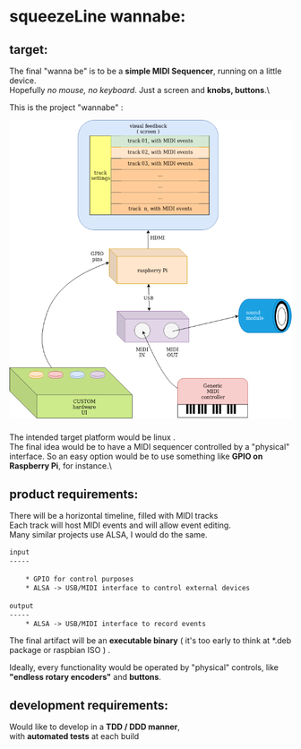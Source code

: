 

# squeezeLine wannabe:


## target:

The final "wanna be" is to be a **simple MIDI Sequencer**, running on a little device.\
Hopefully _no mouse, no keyboard_. Just a screen and **knobs, buttons**.\


This is the project "wannabe" :

![Project wannabe](./resources/sqeezeLine.wannabe.png)

###

The intended target platform would be linux .\
The final idea would be to have a MIDI sequencer controlled by a "physical" interface.
So an easy option would be to use something like **GPIO on Raspberry Pi**, for instance.\

## product requirements:
        
There will be a horizontal timeline, filled with MIDI tracks\
Each track will host MIDI events and will allow event editing.\
Many similar projects use ALSA, I would do the same.

    input
    -----

        * GPIO for control purposes
        * ALSA -> USB/MIDI interface to control external devices
        
    output
    -----
        * ALSA -> USB/MIDI interface to record events


The final artifact will be an
    **executable binary**
( it's too early to think at *.deb package or raspbian ISO ) .

Ideally, every functionality would be operated by "physical" controls, like
    **"endless rotary encoders"** and **buttons**.


## development requirements:

Would like to develop in a **TDD / DDD manner**, \
with **automated tests** at each build

